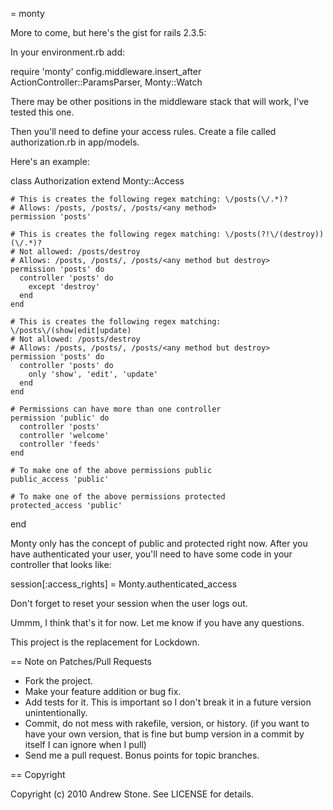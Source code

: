 = monty

More to come, but here's the gist for rails 2.3.5:

In your environment.rb add:

  require 'monty'
  config.middleware.insert_after ActionController::ParamsParser, Monty::Watch

There may be other positions in the middleware stack that will work, I've tested this one.

Then you'll need to define your access rules.  Create a file called authorization.rb in app/models. 

Here's an example:

  class Authorization
    extend Monty::Access
  
    # This is creates the following regex matching: \/posts(\/.*)?
    # Allows: /posts, /posts/, /posts/<any method>
    permission 'posts'

    # This is creates the following regex matching: \/posts(?!\/(destroy))(\/.*)?
    # Not allowed: /posts/destroy
    # Allows: /posts, /posts/, /posts/<any method but destroy>
    permission 'posts' do
      controller 'posts' do
        except 'destroy'
      end
    end

    # This is creates the following regex matching: \/posts\/(show|edit|update)
    # Not allowed: /posts/destroy
    # Allows: /posts, /posts/, /posts/<any method but destroy>
    permission 'posts' do
      controller 'posts' do
        only 'show', 'edit', 'update'
      end
    end
  
    # Permissions can have more than one controller
    permission 'public' do
      controller 'posts'
      controller 'welcome'
      controller 'feeds'
    end

    # To make one of the above permissions public
    public_access 'public'

    # To make one of the above permissions protected
    protected_access 'public'
  end


Monty only has the concept of public and protected right now.  After you have authenticated your user, you'll need to have some code in your controller that looks like:

  session[:access_rights] = Monty.authenticated_access

Don't forget to reset your session when the user logs out.

Ummm, I think that's it for now.  Let me know if you have any questions.  

This project is the replacement for Lockdown.

== Note on Patches/Pull Requests
 
* Fork the project.
* Make your feature addition or bug fix.
* Add tests for it. This is important so I don't break it in a
  future version unintentionally.
* Commit, do not mess with rakefile, version, or history.
  (if you want to have your own version, that is fine but bump version in a commit by itself I can ignore when I pull)
* Send me a pull request. Bonus points for topic branches.

== Copyright

Copyright (c) 2010 Andrew Stone. See LICENSE for details.
